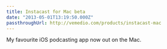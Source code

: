 ```yaml
---
title: Instacast for Mac beta
date: "2013-05-01T13:19:50.000Z"
passthroughUrl: http://vemedio.com/products/instacast-mac
---
```


My favourite iOS podcasting app now out on the Mac.